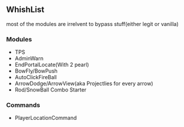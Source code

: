 ## WhishList
most of the modules are irrelvent to bypass stuff(either legit or vanilla)
### Modules
 - TPS
 - AdminWarn
 - EndPortalLocate(With 2 pearl)
 - BowFly/BowPush
 - AutoClickFireBall
 - ArrowDodge/ArrowView(aka Projectlies for every arrow)
 - Rod/SnowBall Combo Starter
### Commands
 - PlayerLocationCommand
